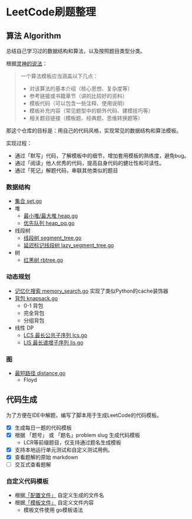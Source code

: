 # LeetCode刷题整理

## 算法 Algorithm

总结自己学习过的数据结构和算法，以及按照题目类型分类。

根据[灵神的说法](https://github.com/EndlessCheng/codeforces-go/blob/master/README.md)：
> 一个算法模板应当涵盖以下几点：
> - 对该算法的基本介绍（核心思想、复杂度等） 
> - 参考链接或书籍章节（讲的比较好的资料） 
> - 模板代码（可以包含一些注释、使用说明） 
> - 模板补充内容（常见题型中的额外代码、建模技巧等） 
> - 相关题目链接（模板题、经典题、思维转换题等）
> 

那这个仓库的目标是：用自己的代码风格，实现常见的数据结构和算法模板。

实现过程：
- 通过「默写」代码，了解模板中的细节，增加套用模板的熟练度，避免bug。
- 通过「阅读」他人优秀的代码，提高自身代码的健壮性和可读性。
- 通过「死记」解题代码，串联其他类似的题目

### 数据结构
- [集合 set.go](./container/set.go)
- 堆
  - [最小堆/最大堆 heap.go](./container/heap.go) 
  - [优先队列 heap_pq.go](./container/heap_pq.go)
- 线段树
  - [线段树 segment_tree.go](./container/seg_tree/segment_tree.go)
  - [延迟标记线段树 lazy_segment_tree.go](./container/seg_tree/lazy_segment_tree.go)
- 树
  - [红黑树 rbtree.go](./container/tree/rbtree/tree.go) 

### 动态规划
- [记忆化搜索 memory_search.go](./copypasta/dp/memory_search.go) 实现了类似Python的cache装饰器
- [背包 knapsack.go](./copypasta/dp/knapsack.go)
  - 0-1 背包
  - 完全背包
  - 分组背包
- 线性 DP
  - [LCS 最长公共子序列 lcs.go](./copypasta/dp/lcs.go)
  - [LIS 最长递增子序列 lis.go](./copypasta/dp/lis.go)

### 图
  - [最短路径 distance.go](./copypasta/graph/distance.go)
    - Floyd


## 代码生成

为了方便在IDE中解题，编写了脚本用于生成LeetCode的代码模板。

- [x] 生成每日一题的代码模板
- [x] 根据 「题号」 或 「题名」problem slug 生成代码模板
  - LCR等前缀题目，仅支持通过题名生成模板
- [x] 支持本地运行单元测试和自定义测试用例。
- [x] 查看题解的原始 markdown
- [ ] 交互式查看题解

### 自定义代码模板
- 根据[「配置文件」](./config.yml) 自定义生成的文件名
- 根据[「模板文件」](./template) 自定义文件内容
  - 模板文件使用 go模板语法